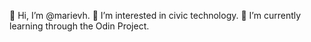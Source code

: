 👋 Hi, I’m @marievh.
👀 I’m interested in civic technology.
🌱 I’m currently learning through the Odin Project.
